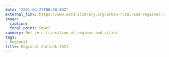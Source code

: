 ```yaml
---
date: "2021-04-27T00:00:00Z"
external_link: https://www.oecd-ilibrary.org/urban-rural-and-regional-development/oecd-regional-outlook-2021_17017efe-en
image:
  caption: 
  focal_point: Smart
summary: Net zero transition of regions and cities
tags:
- Regional
title: Regional Outlook 2021
---
```

